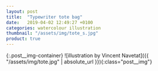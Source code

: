 ```yaml
---
layout: post
title:  "Typewriter tote bag"
date:   2019-04-02 12:49:27 +0100
categories: watercolour illustration
thumbnail: "/assets/img/tote_s.jpg"
product: true
---
```

{:.post__img-container}
  ![illustration by Vincent Navetat]({{ "/assets/img/tote.jpg" | absolute_url }}){:class="post__img"}
